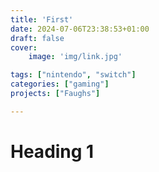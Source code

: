 ```yaml
---
title: 'First'
date: 2024-07-06T23:38:53+01:00
draft: false
cover:
    image: 'img/link.jpg'

tags: ["nintendo", "switch"]
categories: ["gaming"]
projects: ["Faughs"]

---
```


# Heading 1

